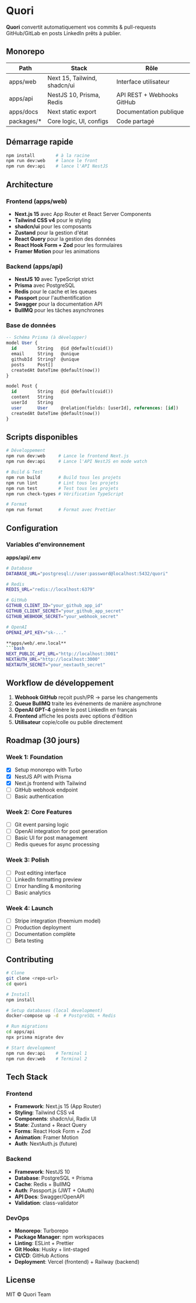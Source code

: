 # Quori

**Quori** convertit automatiquement vos commits & pull-requests GitHub/GitLab
en posts LinkedIn prêts à publier.

## Monorepo

| Path        | Stack                          | Rôle                                 |
|-------------|--------------------------------|--------------------------------------|
| apps/web    | Next 15, Tailwind, shadcn/ui   | Interface utilisateur                |
| apps/api    | NestJS 10, Prisma, Redis       | API REST + Webhooks GitHub           |
| apps/docs   | Next static export             | Documentation publique               |
| packages/\* | Core logic, UI, configs        | Code partagé                        |

## Démarrage rapide

```bash
npm install        # à la racine
npm run dev:web    # lance le front
npm run dev:api    # lance l'API NestJS
```

## Architecture

### Frontend (apps/web)
- **Next.js 15** avec App Router et React Server Components
- **Tailwind CSS v4** pour le styling
- **shadcn/ui** pour les composants
- **Zustand** pour la gestion d'état
- **React Query** pour la gestion des données
- **React Hook Form + Zod** pour les formulaires
- **Framer Motion** pour les animations

### Backend (apps/api)
- **NestJS 10** avec TypeScript strict
- **Prisma** avec PostgreSQL
- **Redis** pour le cache et les queues
- **Passport** pour l'authentification
- **Swagger** pour la documentation API
- **BullMQ** pour les tâches asynchrones

### Base de données
```sql
-- Schéma Prisma (à développer)
model User {
  id        String   @id @default(cuid())
  email     String   @unique
  githubId  String?  @unique
  posts     Post[]
  createdAt DateTime @default(now())
}

model Post {
  id        String   @id @default(cuid())
  content   String
  userId    String
  user      User     @relation(fields: [userId], references: [id])
  createdAt DateTime @default(now())
}
```

## Scripts disponibles

```bash
# Développement
npm run dev:web     # Lance le frontend Next.js
npm run dev:api     # Lance l'API NestJS en mode watch

# Build & Test
npm run build       # Build tous les projets
npm run lint        # Lint tous les projets
npm run test        # Test tous les projets
npm run check-types # Vérification TypeScript

# Format
npm run format      # Format avec Prettier
```

## Configuration

### Variables d'environnement

**apps/api/.env**
```bash
# Database
DATABASE_URL="postgresql://user:password@localhost:5432/quori"

# Redis
REDIS_URL="redis://localhost:6379"

# GitHub
GITHUB_CLIENT_ID="your_github_app_id"
GITHUB_CLIENT_SECRET="your_github_app_secret"
GITHUB_WEBHOOK_SECRET="your_webhook_secret"

# OpenAI
OPENAI_API_KEY="sk-..."

**apps/web/.env.local**
```bash
NEXT_PUBLIC_API_URL="http://localhost:3001"
NEXTAUTH_URL="http://localhost:3000"
NEXTAUTH_SECRET="your_nextauth_secret"
```

## Workflow de développement

1. **Webhook GitHub** reçoit push/PR → parse les changements
2. **Queue BullMQ** traite les événements de manière asynchrone  
3. **OpenAI GPT-4** génère le post LinkedIn en français
4. **Frontend** affiche les posts avec options d'édition
5. **Utilisateur** copie/colle ou publie directement

## Roadmap (30 jours)

### Week 1: Foundation
- [x] Setup monorepo with Turbo
- [x] NestJS API with Prisma
- [x] Next.js frontend with Tailwind
- [ ] GitHub webhook endpoint
- [ ] Basic authentication

### Week 2: Core Features  
- [ ] Git event parsing logic
- [ ] OpenAI integration for post generation
- [ ] Basic UI for post management
- [ ] Redis queues for async processing

### Week 3: Polish
- [ ] Post editing interface
- [ ] LinkedIn formatting preview
- [ ] Error handling & monitoring
- [ ] Basic analytics

### Week 4: Launch
- [ ] Stripe integration (freemium model)
- [ ] Production deployment
- [ ] Documentation complète
- [ ] Beta testing

## Contributing

```bash
# Clone
git clone <repo-url>
cd quori

# Install
npm install

# Setup databases (local development)
docker-compose up -d  # PostgreSQL + Redis

# Run migrations
cd apps/api
npx prisma migrate dev

# Start development
npm run dev:api    # Terminal 1
npm run dev:web    # Terminal 2
```

## Tech Stack

### Frontend
- **Framework**: Next.js 15 (App Router)
- **Styling**: Tailwind CSS v4
- **Components**: shadcn/ui, Radix UI
- **State**: Zustand + React Query
- **Forms**: React Hook Form + Zod
- **Animation**: Framer Motion
- **Auth**: NextAuth.js (future)

### Backend  
- **Framework**: NestJS 10
- **Database**: PostgreSQL + Prisma
- **Cache**: Redis + BullMQ
- **Auth**: Passport.js (JWT + OAuth)
- **API Docs**: Swagger/OpenAPI
- **Validation**: class-validator

### DevOps
- **Monorepo**: Turborepo
- **Package Manager**: npm workspaces
- **Linting**: ESLint + Prettier  
- **Git Hooks**: Husky + lint-staged
- **CI/CD**: GitHub Actions
- **Deployment**: Vercel (frontend) + Railway (backend)

## License

MIT © Quori Team
